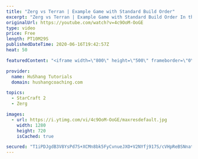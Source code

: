 ```yaml
---
title: "Zerg vs Terran | Example Game with Standard Build Order"
excerpt: "Zerg vs Terran | Example Game with Standard Build Order In this guide we learn how to defend early Terran attacks.  Coaching -------------------------------------------------------------------------- Interested in Starcraft lessons? Check out my website! I would love to help you improve and reach your"
originalUrl: https://youtube.com/watch?v=4c9OoM-OoGE
type: video
price: Free
length: PT10M29S
publishedDateTime: 2020-06-16T19:42:57Z
heat: 50

featuredContent: "<iframe width=\"800\" height=\"500\" frameborder=\"0\" src=\"https://www.youtube.com/embed/4c9OoM-OoGE\" allow=\"accelerometer; autoplay; encrypted-media; gyroscope; picture-in-picture\" allowfullscreen></iframe>"

provider:
  name: HuShang Tutorials
  domain: hushangcoaching.com

topics:
  - StarCraft 2
  - Zerg

images:
  - url: https://i.ytimg.com/vi/4c9OoM-OoGE/maxresdefault.jpg
    width: 1280
    height: 720
    isCached: true

secured: "T1iPDJgdB3V8YsPd7S+XCMn8bk5FyCvnueJXO+V2NYfj917S/cVHpReBSNnatHFUEKcSrljiPg/M/mO9B41qwmT//cEOCFQPi1TsCu3dC0Cvz7zHtfHreMFEoSmBN/MrexojhEk75nrUS0KG39fgeowJqEO2tJbB13SXk9EKkYUitTYfrT1rILgPaOg0GgI71KSyZSBJn1/HbzduljYpZVbyfq6xueYVb+fz8ql9PkUou5TIS5/kGKtq6TGH2b9a2rqaGxaIHzX++EWT4oSWwBfH46rqSrOfgP3eXDTmP6ftT5N7s9oFja95i43qvejQBK4zPlmaP5hV4uVLfRJrbgG1RY8Vk9TMkzleBSha22Ff0KYHKfVmfwusrvWJc/q+Ah0HWdYBqbrLtWbju4lMZrjFj10KaS9fdUf/XZ1LDSE=;llOtUu7WqEii9VyuxfcpyQ=="
---
```


